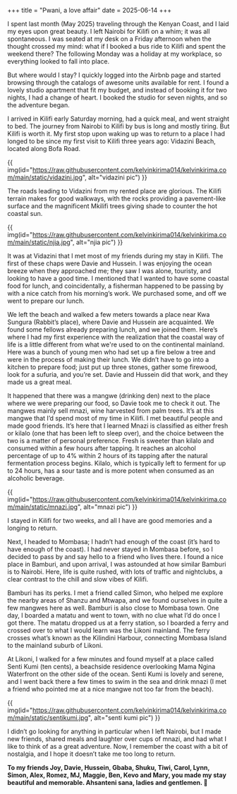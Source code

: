 +++
title = "Pwani, a love affair"
date = 2025-06-14
+++

I spent last month (May 2025) traveling through the Kenyan Coast, and I laid my eyes upon great beauty. I left Nairobi for Kilifi on a whim; it was all spontaneous. I was seated at my desk on a Friday afternoon when the thought crossed my mind: what if I booked a bus ride to Kilifi and spent the weekend there? The following Monday was a holiday at my workplace, so everything looked to fall into place. 

But where would I stay? I quickly logged into the Airbnb page and started browsing through the catalogs of awesome units available for rent. I found a lovely studio apartment that fit my budget, and instead of booking it for two nights, I had a change of heart. I booked the studio for seven nights, and so the adventure began.

I arrived in Kilifi early Saturday morning, had a quick meal, and went straight to bed. The journey from Nairobi to Kilifi by bus is long and mostly tiring. But Kilifi is worth it. My first stop upon waking up was to return to a place I had longed to be since my first visit to Kilifi three years ago: Vidazini Beach, located along Bofa Road. 

{{ img(id="https://raw.githubusercontent.com/kelvinkirima014/kelvinkirima.com/main/static/vidazini.jpg", alt="vidazini pic") }}




The roads leading to Vidazini from my rented place are glorious. The Kilifi terrain makes for good walkways, with the rocks providing a pavement-like surface and the magnificent Mkilifi trees giving shade to counter the hot coastal sun.  

{{ img(id="https://raw.githubusercontent.com/kelvinkirima014/kelvinkirima.com/main/static/njia.jpg", alt="njia pic") }}



It was at Vidazini that I met most of my friends during my stay in Kilifi. The first of these chaps were Davie and Hussein. I was enjoying the ocean breeze when they approached me; they saw I was alone, touristy, and looking to have a good time. I mentioned that I wanted to have some coastal food for lunch, and coincidentally, a fisherman happened to be passing by with a nice catch from his morning’s work. We purchased some, and off we went to prepare our lunch. 

We left the beach and walked a few meters towards a place near Kwa Sungura (Rabbit’s place), where Davie and Hussein are acquainted. We found some fellows already preparing lunch, and we joined them. Here’s where I had my first experience with the realization that the coastal way of life is a little different from what we're used to on the continental mainland. Here was a bunch of young men who had set up a fire below a tree and were in the process of making their lunch. We didn’t have to go into a kitchen to prepare food; just put up three stones, gather some firewood, look for a sufuria, and you’re set. Davie and Hussein did that work, and they made us a great meal.

It happened that there was a mangwe (drinking den) next to the place where we were preparing our food, so Davie took me to check it out. The mangwes mainly sell mnazi, wine harvested from palm trees. It’s at this mangwe that I’d spend most of my time in Kilifi. I met beautiful people and made good friends. It’s here that I learned Mnazi is classified as either fresh or kilalo (one that has been left to sleep over), and the choice between the two is a matter of personal preference. Fresh is sweeter than kilalo and consumed within a few hours after tapping. It reaches an alcohol percentage of up to 4% within 2 hours of its tapping after the natural fermentation process begins. Kilalo, which is typically left to ferment for up to 24 hours, has a sour taste and is more potent when consumed as an alcoholic beverage. 

{{ img(id="https://raw.githubusercontent.com/kelvinkirima014/kelvinkirima.com/main/static/mnazi.jpg", alt="mnazi pic") }}


I stayed in Kilifi for two weeks, and all I have are good memories and a longing to return.



Next, I headed to Mombasa; I hadn’t had enough of the coast (it’s hard to have enough of the coast). I had never stayed in Mombasa before, so I decided to pass by and say hello to a friend who lives there. I found a nice place in Bamburi, and upon arrival, I was astounded at how similar Bamburi is to Nairobi. Here, life is quite rushed, with lots of traffic and nightclubs, a clear contrast to the chill and slow vibes of Kilifi. 

Bamburi has its perks. I met a friend called Simon, who helped me explore the nearby areas of Shanzu and Mtwapa, and we found ourselves in quite a few mangwes here as well. Bamburi is also close to Mombasa town. One day, I boarded a matatu and went to town, with no clue what I’d do once I got there. The matatu dropped us at a ferry station, so I boarded a ferry and crossed over to what I would learn was the Likoni mainland. The ferry crosses what’s known as the Kilindini Harbour, connecting Mombasa Island to the mainland suburb of Likoni.

At Likoni, I walked for a few minutes and found myself at a place called Senti Kumi (ten cents), a beachside residence overlooking Mama Ngina Waterfront on the other side of the ocean. Senti Kumi is lovely and serene, and I went back there a few times to swim in the sea and drink mnazi (I met a friend who pointed me at a nice mangwe not too far from the beach). 

{{ img(id="https://raw.githubusercontent.com/kelvinkirima014/kelvinkirima.com/main/static/sentikumi.jpg", alt="senti kumi pic") }}


I didn’t go looking for anything in particular when I left Nairobi, but I made new friends, shared meals and laughter over cups of mnazi, and had what I like to think of as a great adventure. Now, I remember the coast with a bit of nostalgia, and I hope it doesn’t take me too long to return.


**To my friends Joy, Davie, Hussein, Gbaba, Shuku, Tiwi, Carol, Lynn, Simon, Alex, Romez, MJ, Maggie, Ben, Kevo and Mary, you made my stay beautiful and memorable. Ahsanteni sana, ladies and gentlemen. 💙**